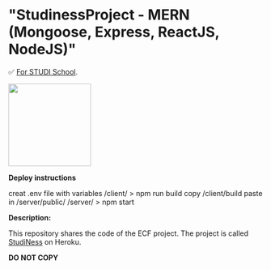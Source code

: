 # "StudinessProject - MERN (Mongoose, Express, ReactJS, NodeJS)"

✅ [For STUDI School](https://www.studi.com/fr).

[<img src="https://upload.wikimedia.org/wikipedia/commons/thumb/e/ee/Studi_logo.svg/2560px-Studi_logo.svg.png" width="163px" />](https://www.studi.com/fr)

**Deploy instructions**

creat .env file with variables
/client/ > npm run build
copy /client/build
paste in /server/public/
/server/ > npm start

**Description:**

This repository shares the code of the ECF project. The project is called [StudiNess](https://studinessproject.herokuapp.com) on Heroku.  

**DO NOT COPY**